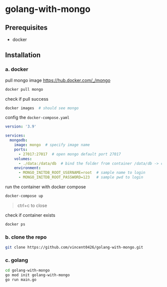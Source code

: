 # golang-with-mongo
## Prerequisites

* docker

## Installation

### a. docker
pull mongo image https://hub.docker.com/_/mongo
```sh
docker pull mongo
```
check if pull success
```sh
docker images  # should see mongo
```
config the ``docker-compose.yaml``
```yaml
version: '3.9'

services:
  mongodb:
    image: mongo  # specify image name
    ports:
      - 27017:27017  # open mongo default port 27017
    volumes:
      - ./data:/data/db  # bind the folder from container /data/db -> current ./data
    environment:
      - MONGO_INITDB_ROOT_USERNAME=root  # sample name to login
      - MONGO_INITDB_ROOT_PASSWORD=123   # sample pwd to login
```
run the container with docker compose
```sh
docker-compose up
```
>ctrl+c to close

check if container exists
```sh
docker ps
```
### b. clone the repo
```sh
git clone https://github.com/vincent0426/golang-with-mongo.git
```
### c. golang
```sh
cd golang-with-mongo
go mod init golang-with-mongo
go run main.go
```
